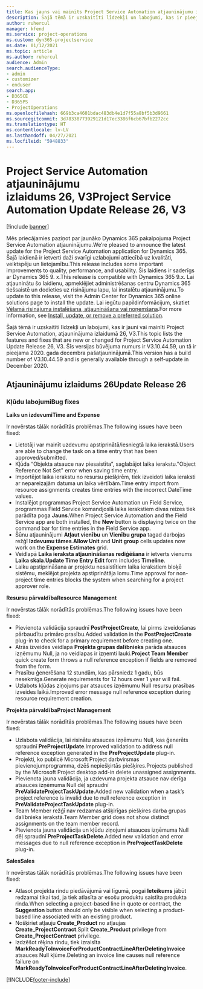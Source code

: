 ```yaml
---
title: Kas jauns vai mainīts Project Service Automation atjauninājumu izlaidumā 26, V3
description: Šajā tēmā ir uzskaitīti līdzekļi un labojumi, kas ir pieejami Project Service Automation atjauninājumu izlaidumā 26, V3.
author: ruhercul
manager: kfend
ms.service: project-operations
ms.custom: dyn365-projectservice
ms.date: 01/12/2021
ms.topic: article
ms.author: ruhercul
audience: Admin
search.audienceType:
- admin
- customizer
- enduser
search.app:
- D365CE
- D365PS
- ProjectOperations
ms.openlocfilehash: 669b3ca4601bdac483db4e1d7f55a8bf5b3d9661
ms.sourcegitcommit: 3d78338773929121d17ec3386f6cb67bfb2272cc
ms.translationtype: HT
ms.contentlocale: lv-LV
ms.lasthandoff: 04/27/2021
ms.locfileid: "5948833"
---
```

# <a name="project-service-automation-update-release-26-v3"></a><span data-ttu-id="c17a6-103">Project Service Automation atjauninājumu izlaidums 26, V3</span><span class="sxs-lookup"><span data-stu-id="c17a6-103">Project Service Automation Update Release 26, V3</span></span>

[!include [banner](../includes/psa-now-project-operations.md)]

<span data-ttu-id="c17a6-104">Mēs priecājamies paziņot par jaunāko Dynamics 365 pakalpojuma Project Service Automation atjauninājumu.</span><span class="sxs-lookup"><span data-stu-id="c17a6-104">We’re pleased to announce the latest update for the Project Service Automation application for Dynamics 365.</span></span> <span data-ttu-id="c17a6-105">Šajā laidienā ir ietverti daži svarīgi uzlabojumi attiecībā uz kvalitāti, veiktspēju un lietojamību.</span><span class="sxs-lookup"><span data-stu-id="c17a6-105">This release includes some important improvements to quality, performance, and usability.</span></span> <span data-ttu-id="c17a6-106">Šis laidiens ir saderīgs ar Dynamics 365 9. x.</span><span class="sxs-lookup"><span data-stu-id="c17a6-106">This release is compatible with Dynamics 365 9.x.</span></span> <span data-ttu-id="c17a6-107">Lai atjauninātu šo laidienu, apmeklējiet administrēšanas centru Dynamics 365 tiešsaistē un dodieties uz risinājumu lapu, lai instalētu atjauninājumu.</span><span class="sxs-lookup"><span data-stu-id="c17a6-107">To update to this release, visit the Admin Center for Dynamics 365 online solutions page to install the update.</span></span> <span data-ttu-id="c17a6-108">Lai iegūtu papildinformācijum, skatiet [Vēlamā risinājuma instalēšana, atjaunināšana vai noņemšana](/power-platform/admin/install-remove-preferred-solution).</span><span class="sxs-lookup"><span data-stu-id="c17a6-108">For more information, see [Install, update, or remove a preferred solution](/power-platform/admin/install-remove-preferred-solution).</span></span>

<span data-ttu-id="c17a6-109">Šajā tēmā ir uzskaitīti līdzekļi un labojumi, kas ir jauni vai mainīti Project Service Automation, atjauninājuma izlaidumā 26, V3.</span><span class="sxs-lookup"><span data-stu-id="c17a6-109">This topic lists the features and fixes that are new or changed for Project Service Automation Update Release 26, V3.</span></span> <span data-ttu-id="c17a6-110">Šīs versijas būvējuma numurs ir V3.10.44.59, un tā ir pieejama 2020. gada decembra pašatjauninājumā.</span><span class="sxs-lookup"><span data-stu-id="c17a6-110">This version has a build number of V3.10.44.59 and is generally available through a self-update in December 2020.</span></span>

## <a name="update-release-26"></a><span data-ttu-id="c17a6-111">Atjauninājumu izlaidums 26</span><span class="sxs-lookup"><span data-stu-id="c17a6-111">Update Release 26</span></span>

### <a name="bug-fixes"></a><span data-ttu-id="c17a6-112">Kļūdu labojumi</span><span class="sxs-lookup"><span data-stu-id="c17a6-112">Bug fixes</span></span>

<span data-ttu-id="c17a6-113">**Laiks un izdevumi**</span><span class="sxs-lookup"><span data-stu-id="c17a6-113">**Time and Expense**</span></span>

<span data-ttu-id="c17a6-114">Ir novērstas tālāk norādītās problēmas.</span><span class="sxs-lookup"><span data-stu-id="c17a6-114">The following issues have been fixed:</span></span>

- <span data-ttu-id="c17a6-115">Lietotāji var mainīt uzdevumu apstiprinātā/iesniegtā laika ierakstā.</span><span class="sxs-lookup"><span data-stu-id="c17a6-115">Users are able to change the task on a time entry that has been approved/submitted.</span></span>
- <span data-ttu-id="c17a6-116">Kļūda “Objekta atsauce nav piesaistīta”, saglabājot laika ierakstu.</span><span class="sxs-lookup"><span data-stu-id="c17a6-116">"Object Reference Not Set" error when saving time entry.</span></span>
- <span data-ttu-id="c17a6-117">Importējot laika ierakstu no resursu piešķirēm, tiek izveidoti laika ieraksti ar nepareizajām datuma un laika vērtībām.</span><span class="sxs-lookup"><span data-stu-id="c17a6-117">Time entry import from resource assignments creates time entries with the incorrect DateTime values.</span></span>
- <span data-ttu-id="c17a6-118">Instalējot programmas Project Service Automation un Field Service, programmas Field Service komandjoslā laika ierakstiem divas reizes tiek parādīta poga **Jauns**.</span><span class="sxs-lookup"><span data-stu-id="c17a6-118">When Project Service Automation and the Field Service app are both installed, the **New** button is displaying twice on the command bar for time entries in the Field Service app.</span></span>
- <span data-ttu-id="c17a6-119">Šūnu atjauninājumi **Atļaut vienību** un **Vienību grupa** tagad darbojas režģī **Izdevumu tāmes**.</span><span class="sxs-lookup"><span data-stu-id="c17a6-119">**Allow Unit** and **Unit group** cells updates now work on the **Expense Estimates** grid.</span></span>
- <span data-ttu-id="c17a6-120">Veidlapā **Laika ieraksta atjaunināšanas rediģēšana** ir ietverts vienums **Laika skala**.</span><span class="sxs-lookup"><span data-stu-id="c17a6-120">**Update Time Entry Edit** form includes **Timeline**.</span></span>
- <span data-ttu-id="c17a6-121">Laiku apstiprināšana ar projektu nesaistītiem laika ierakstiem bloķē sistēmu, meklējot projekta apstiprinātāja lomu.</span><span class="sxs-lookup"><span data-stu-id="c17a6-121">Time approval for non-project time entries blocks the system when searching for a project approver role.</span></span>

<span data-ttu-id="c17a6-122">**Resursu pārvaldība**</span><span class="sxs-lookup"><span data-stu-id="c17a6-122">**Resource Management**</span></span>

<span data-ttu-id="c17a6-123">Ir novērstas tālāk norādītās problēmas.</span><span class="sxs-lookup"><span data-stu-id="c17a6-123">The following issues have been fixed:</span></span>

- <span data-ttu-id="c17a6-124">Pievienota validācija spraudnī **PostProjectCreate**, lai pirms izveidošanas pārbaudītu primāro prasību.</span><span class="sxs-lookup"><span data-stu-id="c17a6-124">Added validation in the **PostProjectCreate** plug-in to check for a primary requirement before creating one.</span></span>
- <span data-ttu-id="c17a6-125">Ātrās izveides veidlapa **Projekta grupas dalībnieks** parāda atsauces izņēmumu Null, ja no veidlapas ir izņemti lauki.</span><span class="sxs-lookup"><span data-stu-id="c17a6-125">**Project Team Member** quick create form throws a null reference exception if fields are removed from the form.</span></span>
- <span data-ttu-id="c17a6-126">Prasību ģenerēšana 12 stundām, kas pārsniedz 1 gadu, būs nesekmīga.</span><span class="sxs-lookup"><span data-stu-id="c17a6-126">Generate requirements for 12 hours over 1 year will fail.</span></span>
- <span data-ttu-id="c17a6-127">Uzlabots kļūdas ziņojums par atsauces izņēmumu Null resursu prasības izveides laikā.</span><span class="sxs-lookup"><span data-stu-id="c17a6-127">Improved error message null reference exception during resource requirement creation.</span></span>

<span data-ttu-id="c17a6-128">**Projekta pārvaldība**</span><span class="sxs-lookup"><span data-stu-id="c17a6-128">**Project Management**</span></span>

<span data-ttu-id="c17a6-129">Ir novērstas tālāk norādītās problēmas.</span><span class="sxs-lookup"><span data-stu-id="c17a6-129">The following issues have been fixed:</span></span>

- <span data-ttu-id="c17a6-130">Uzlabota validācija, lai risinātu atsauces izņēmumu Null, kas ģenerēts spraudnī **PreProjectUpdate**.</span><span class="sxs-lookup"><span data-stu-id="c17a6-130">Improved validation to address null reference exception generated in the **PreProjectUpdate** plug-in.</span></span>
- <span data-ttu-id="c17a6-131">Projekti, ko publicē Microsoft Project darbvirsmas pievienojumprogramma, dzēš nepiešķirtās piešķires.</span><span class="sxs-lookup"><span data-stu-id="c17a6-131">Projects published by the Microsoft Project desktop add-in delete unassigned assignments.</span></span>
- <span data-ttu-id="c17a6-132">Pievienota jauna validācija, ja uzdevuma projekta atsauce nav derīga atsauces izņēmuma Null dēļ spraudnī **PreValidateProjectTaskUpdate**.</span><span class="sxs-lookup"><span data-stu-id="c17a6-132">Added new validation when a task’s project reference is invalid due to null reference exception in **PreValidateProjectTaskUpdate** plug-in.</span></span>
- <span data-ttu-id="c17a6-133">Team Member režģī nav redzamas atšķirīgas piešķires darba grupas dalībnieka ierakstā.</span><span class="sxs-lookup"><span data-stu-id="c17a6-133">Team Member grid does not show distinct assignments on the team member record.</span></span>
- <span data-ttu-id="c17a6-134">Pievienota jauna validācija un kļūdu ziņojumi atsauces izņēmuma Null dēļ spraudnī **PreProjectTaskDelete**.</span><span class="sxs-lookup"><span data-stu-id="c17a6-134">Added new validation and error messages due to null reference exception in **PreProjectTaskDelete** plug-in.</span></span>

<span data-ttu-id="c17a6-135">**Sales**</span><span class="sxs-lookup"><span data-stu-id="c17a6-135">**Sales**</span></span>

<span data-ttu-id="c17a6-136">Ir novērstas tālāk norādītās problēmas.</span><span class="sxs-lookup"><span data-stu-id="c17a6-136">The following issues have been fixed:</span></span>

- <span data-ttu-id="c17a6-137">Atlasot projekta rindu piedāvājumā vai līgumā, pogai **Ieteikums** jābūt redzamai tikai tad, ja tiek atlasīta ar esošu produktu saistīta produkta rinda.</span><span class="sxs-lookup"><span data-stu-id="c17a6-137">When selecting a project-based line in quote or contract, the **Suggestion** button should only be visible when selecting a product-based line associated with an existing product.</span></span>
- <span data-ttu-id="c17a6-138">Nošķiriet atļauju **Create_Product** no atļaujas **Create_ProjectContract**.</span><span class="sxs-lookup"><span data-stu-id="c17a6-138">Split **Create_Product** privilege from **Create_ProjectContract** privilege.</span></span>
- <span data-ttu-id="c17a6-139">Izdzēšot rēķina rindu, tiek izraisīta **MarkReadyToInvoiceForProductContractLineAfterDeletingInvoice** atsauces Null kļūme.</span><span class="sxs-lookup"><span data-stu-id="c17a6-139">Deleting an invoice line causes null reference failure on **MarkReadyToInvoiceForProductContractLineAfterDeletingInvoice**.</span></span>


[!INCLUDE[footer-include](../includes/footer-banner.md)]